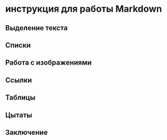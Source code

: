 # инструкция для работы Markdown

## Выделение текста

## Списки

## Работа с изображениями

## Ссылки

## Таблицы

## Цытаты

## Заключение
